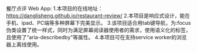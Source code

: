 餐厅点评 Web App:
	1.本项目的在线地址：https://danglisheng.github.io/restaurant-review/
	2.本项目是响应式设计，能在手机、ipad、PC端等多种屏幕下完美显示。
	3.该项目适合用tab键导航，为:focus伪类设置了统一样式，同时为满足屏幕阅读器使用者的需求，使用语义化的标签，且使用了“aria-describedby"等属性。
	4.本项目可在支持service worker的浏览器上离线使用。